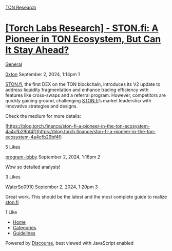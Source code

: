 [TON Research](/)

# [\[Torch Labs Research\] - STON.fi: A Pioneer in TON Ecosystem, But Can It Stay Ahead?](/t/torch-labs-research-ston-fi-a-pioneer-in-ton-ecosystem-but-can-it-stay-ahead/30386)

[General](/c/general/4) 

    

[0xton](https://tonresear.ch/u/0xton)  September 2, 2024, 1:14pm  1

[STON.fi](http://STON.fi), the first DEX on the TON blockchain, introduces its V2 update to address liquidity fragmentation and enhance trading efficiency with features like cross-swaps and a referral program. However, competitors are quickly gaining ground, challenging [STON.fi](http://STON.fi)’s market leadership with innovative strategies and designs.

Check the medium for more details:

[https://blog.torch.finance/ston-fi-a-pioneer-in-the-ton-ecosystem-4a4cfb29bf4f](https://blog.torch.finance/ston-fi-a-pioneer-in-the-ton-ecosystem-4a4cfb29bf4f)

  5 Likes

[program-lobby](https://tonresear.ch/u/program-lobby) September 2, 2024, 1:16pm  2

Wow so detailed analysis!

  3 Likes

[WaterSo0910](https://tonresear.ch/u/WaterSo0910) September 2, 2024, 1:20pm  3

Great work. This should be the latest and the most complete guide to realize [ston.fi](http://ston.fi)

  1 Like

*   [Home](/)
*   [Categories](/categories)
*   [Guidelines](/guidelines)

Powered by [Discourse](https://www.discourse.org), best viewed with JavaScript enabled